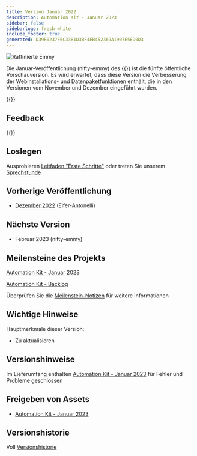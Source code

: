```yaml
---
title: Version Januar 2022
description: Automation Kit - Januar 2023
sidebar: false
sidebarlogo: fresh-white
include_footer: true
generated: D39E0237F6C3381D3BF4EB452369A1907E5ED0D3
---
```


<div class="optional">

![Raffinierte Emmy](/images/nifty-emmy.png)

Die Januar-Veröffentlichung (nifty-emmy) des {{<product-name>}} ist die fünfte öffentliche Vorschauversion. Es wird erwartet, dass diese Version die Verbesserung der Webinstallations- und Datenpaketfunktionen enthält, die in den Versionen vom November und Dezember eingeführt wurden.

</div>

<div class="optional">

{{<presentationStyles>}}

## Feedback

{{<questions name="/releases/january-2023.json" completed="Thank you for providing feedback" showNavigationButtons=false >}}

</div>

<div class="optional">

## Loslegen

Ausprobieren [Leitfaden "Erste Schritte"](/de/get-started) oder treten Sie unserem [Sprechstunde](/de/office-hours)

## Vorherige Veröffentlichung

- [Dezember 2022](/de/releases/december-2022) (Eifer-Antonelli)

## Nächste Version

- Februar 2023 (nifty-emmy)

## Meilensteine des Projekts

[Automation Kit - Januar 2023](https://github.com/orgs/microsoft/projects/486/views/9)

[Automation Kit - Backlog](https://github.com/orgs/microsoft/projects/486/views/1)

Überprüfen Sie die [Meilenstein-Notizen](/de/releases/milestones) für weitere Informationen

## Wichtige Hinweise

Hauptmerkmale dieser Version:

- Zu aktualisieren

## Versionshinweise

Im Lieferumfang enthalten [Automation Kit - Januar 2023](https://github.com/microsoft/powercat-automation-kit/releases/tag/AutomationKit-January2023) für Fehler und Probleme geschlossen

## Freigeben von Assets

- [Automation Kit - Januar 2023](https://github.com/microsoft/powercat-automation-kit/releases/tag/AutomationKit-January2023)

## Versionshistorie

Voll [Versionshistorie](/de/releases)

</div>
